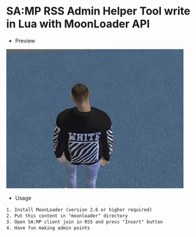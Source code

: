 # SA:MP RSS Admin Helper Tool write in Lua with MoonLoader API

* Preview
<img src="https://raw.githubusercontent.com/Ghosty2004/rss-admin-helper/master/preview/sample.gif?token=GHSAT0AAAAAABQX3THHQZV3RPEHZ7ZPHXQ6YXWKATA"/>

* Usage
```
1. Install MoonLoader (version 2.6 or higher required)
2. Put this content in "moonloader" directory
3. Open SA:MP client join in RSS and press "Insert" button
4. Have fun making admin points
```